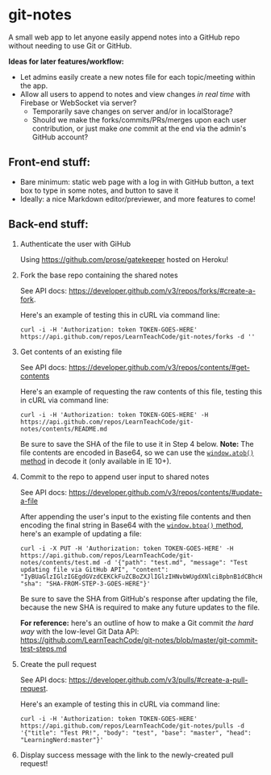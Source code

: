 # git-notes
A small web app to let anyone easily append notes into a GitHub repo without needing to use Git or GitHub.

**Ideas for later features/workflow:**
- Let admins easily create a new notes file for each topic/meeting within the app.
- Allow all users to append to notes and view changes *in real time* with Firebase or WebSocket via server?
   - Temporarily save changes on server and/or in localStorage?
   - Should we make the forks/commits/PRs/merges upon each user contribution, or just make *one* commit at the end via the admin's GitHub account?

## Front-end stuff:
- Bare minimum: static web page with a log in with GitHub button, a text box to type in some notes, and button to save it
- Ideally: a nice Markdown editor/previewer, and more features to come!

## Back-end stuff:

1. Authenticate the user with GiHub

   Using https://github.com/prose/gatekeeper hosted on Heroku!

2. Fork the base repo containing the shared notes

   See API docs: https://developer.github.com/v3/repos/forks/#create-a-fork.
   
   Here's an example of testing this in cURL via command line:
   
   ```
   curl -i -H 'Authorization: token TOKEN-GOES-HERE' https://api.github.com/repos/LearnTeachCode/git-notes/forks -d ''
   ```
3. Get contents of an existing file

   See API docs: https://developer.github.com/v3/repos/contents/#get-contents
   
   Here's an example of requesting the raw contents of this file, testing this in cURL via command line:
   
   ```
   curl -i -H 'Authorization: token TOKEN-GOES-HERE' -H https://api.github.com/repos/LearnTeachCode/git-notes/contents/README.md
   ```
   
   Be sure to save the SHA of the file to use it in Step 4 below. **Note:** The file contents are encoded in Base64, so we can use the [`window.atob()` method](https://developer.mozilla.org/en-US/docs/Web/API/WindowOrWorkerGlobalScope/atob) in decode it (only available in IE 10+).

4. Commit to the repo to append user input to shared notes

   See API docs: https://developer.github.com/v3/repos/contents/#update-a-file
   
   After appending the user's input to the existing file contents and then encoding the final string in Base64 with the [`window.btoa()` method](https://developer.mozilla.org/en-US/docs/Web/API/WindowOrWorkerGlobalScope/btoa), here's an example of updating a file: 
   
      ```
   curl -i -X PUT -H 'Authorization: token TOKEN-GOES-HERE' -H https://api.github.com/repos/LearnTeachCode/git-notes/contents/test.md -d '{"path": "test.md", "message": "Test updating file via GitHub API", "content": "IyBUaGlzIGlzIGEgdGVzdCEKCkFuZCBoZXJlIGlzIHNvbWUgdXNlciBpbnB1dCBhcHBlbmRlZCB0byB0aGUgcHJldmlvdXMgZmlsZSBjb250ZW50cy4K", "sha": "SHA-FROM-STEP-3-GOES-HERE"}'
   ```
   
   Be sure to save the SHA from GitHub's response after updating the file, because the new SHA is required to make any future updates to the file.
   
   **For reference:** here's an outline of how to make a Git commit *the hard way* with the low-level Git Data API: https://github.com/LearnTeachCode/git-notes/blob/master/git-commit-test-steps.md

5. Create the pull request

   See API docs: https://developer.github.com/v3/pulls/#create-a-pull-request.
   
   Here's an example of testing this in cURL via command line:
   
   ```
   curl -i -H 'Authorization: token TOKEN-GOES-HERE' https://api.github.com/repos/LearnTeachCode/git-notes/pulls -d '{"title": "Test PR!", "body": "test", "base": "master", "head": "LearningNerd:master"}'
   ```

6. Display success message with the link to the newly-created pull request!
